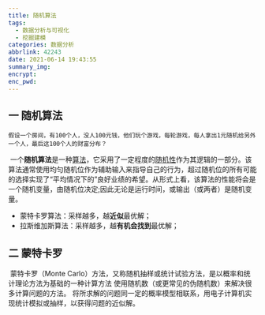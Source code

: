 ```yaml
---
title: 随机算法
tags:
  - 数据分析与可视化
  - 挖掘建模
categories: 数据分析
abbrlink: 42243
date: 2021-06-14 19:43:55
summary_img:
encrypt:
enc_pwd:
---
```


## 一 随机算法

```
假设一个房间，有100个人，没人100元钱，他们玩个游戏，每轮游戏，每人拿出1元随机给另外一个人，最后这100个人的财富分布？
```

​	一个**随机算法**是一种[算法](https://baike.baidu.com/item/%E7%AE%97%E6%B3%95)，它采用了一定程度的[随机性](https://baike.baidu.com/item/%E9%9A%8F%E6%9C%BA%E6%80%A7)作为其逻辑的一部分。该算法通常使用均匀随机位作为辅助输入来指导自己的行为，超过随机位的所有可能的选择实现了“平均情况下的”良好业绩的希望。从形式上看，该算法的性能将会是一个随机变量，由随机位决定;因此无论是运行时间，或输出（或两者）是随机变量。

- 蒙特卡罗算法：采样越多，越**近似**最优解；
- 拉斯维加斯算法：采样越多，越**有机会找到**最优解；

## 二 蒙特卡罗

​	蒙特卡罗（Monte Carlo）方法，又称随机抽样或统计试验方法，是以概率和统计理论方法为基础的一种计算方法
使用随机数（或更常见的伪随机数）来解决很多计算问题的方法。
将所求解的问题同一定的概率模型相联系，用电子计算机实现统计模拟或抽样，以获得问题的近似解。

